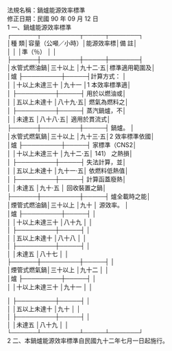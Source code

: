 法規名稱：鍋爐能源效率標準  
修正日期：民國 90 年 09 月 12 日  
1 一、鍋爐能源效率標準  
┌──────┬─────────┬─────┬───────┐  
│種 類│容量（公噸／小時）│能源效率標│備 註│  
│ │ │準（％） │ │  
├──────┼─────────┼─────┼───────┤  
│水管式燃油鍋│三十以上 │九十二‧五│標準適用範圍及│  
│爐 ├─────────┼─────┤計算方式： │  
│ │十以上未達三十 │九十一 │1 本效率標準適│  
│ ├─────────┼─────┤ 用於以燃油或│  
│ │五以上未達十 │八十九‧五│ 燃氣為燃料之│  
│ ├─────────┼─────┤ 蒸汽鍋爐，不│  
│ │未達五 │八十八‧五│ 適用於貫流式│  
├──────┼─────────┼─────┤ 鍋爐。 │  
│水管式燃氣鍋│三十以上 │九十三‧五│2 效率標準依國│  
│爐 ├─────────┼─────┤ 家標準（CNS2│  
│ │十以上未達三十 │九十二‧五│ 141） 之熱損│  
│ ├─────────┼─────┤ 失法計算，並│  
│ │五以上未達十 │九十一‧五│ 依燃料低熱值│  
│ ├─────────┼─────┤ 計算函蓋廢熱│  
│ │未達五 │九十‧五 │ 回收裝置之鍋│  
├──────┼─────────┼─────┤ 爐全載時之能│  
│煙管式燃油鍋│三十以上 │九十 │ 源效率。 │  
│爐 ├─────────┼─────┤ │  
│ │十以上未達三十 │八十九 │ │  
│ ├─────────┼─────┤ │  
│ │五以上未達十 │八十八 │ │  
│ ├─────────┼─────┤ │  
│ │未達五 │八十七 │ │  
├──────┼─────────┼─────┤ │  
│煙管式燃氣鍋│三十以上 │九十二 │ │  
│爐 ├─────────┼─────┤ │  
│ │十以上未達三十 │九十一 │ │  


│ ├─────────┼─────┤ │  
│ │五以上未達十 │九十 │ │  
│ ├─────────┼─────┤ │  
│ │未達五 │八十九 │ │  
└──────┴─────────┴─────┴───────┘  
2 二、本鍋爐能源效率標準自民國九十二年七月一日起施行。  


